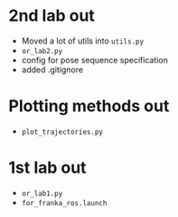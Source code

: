 # 2nd lab out

* Moved a lot of utils into `utils.py`
* `or_lab2.py`
* config for pose sequence specification 
* added .gitignore 

# Plotting methods out

* `plot_trajectories.py`


# 1st lab out

* `or_lab1.py`
* `for_franka_ros.launch`
